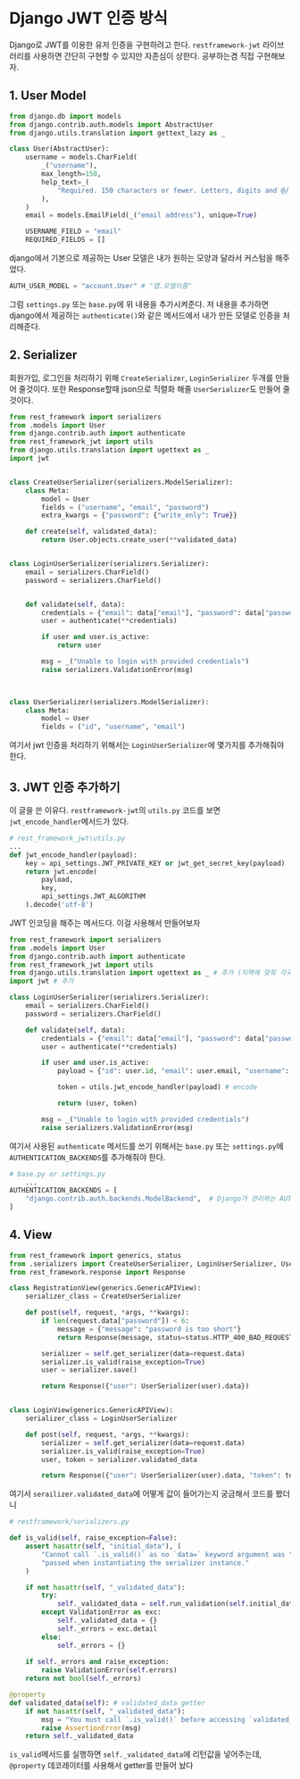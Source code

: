 # Django JWT 인증 방식
Django로 JWT를 이용한 유저 인증을 구현하려고 한다.
`restframework-jwt` 라이브러리를 사용하면 간단히 구현할 수 있지만 자존심이 상한다. 
공부하는겸 직접 구현해보자.

## 1. User Model
```python
from django.db import models
from django.contrib.auth.models import AbstractUser
from django.utils.translation import gettext_lazy as _

class User(AbstractUser):
    username = models.CharField(
        _("username"),
        max_length=150,
        help_text=_(
            "Required. 150 characters or fewer. Letters, digits and @/./+/-/_ only."
        ),
    )
    email = models.EmailField(_("email address"), unique=True)

    USERNAME_FIELD = "email"
    REQUIRED_FIELDS = []
```
django에서 기본으로 제공하는 User 모델은 내가 원하는 모양과 달라서 커스텀을 해주었다.
```python
AUTH_USER_MODEL = "account.User" # "앱.모델이름"
```
그럼 `settings.py` 또는 `base.py`에 위 내용을 추가시켜준다.
저 내용을 추가하면 django에서 제공하는 `authenticate()`와 같은 메서드에서 내가 만든 모델로 인증을 처리해준다.

## 2. Serializer
회원가입, 로그인을 처리하기 위해 `CreateSerializer`, `LoginSerializer` 두개를 만들어 줄것이다. 또한 Response할때 json으로 직렬화 해줄 `UserSerializer`도 만들어 줄것이다.
```python
from rest_framework import serializers
from .models import User
from django.contrib.auth import authenticate
from rest_framework_jwt import utils
from django.utils.translation import ugettext as _
import jwt


class CreateUserSerializer(serializers.ModelSerializer):
    class Meta:
        model = User
        fields = ("username", "email", "password")
        extra_kwargs = {"password": {"write_only": True}}

    def create(self, validated_data):
        return User.objects.create_user(**validated_data)


class LoginUserSerializer(serializers.Serializer):
    email = serializers.CharField()
    password = serializers.CharField()


    def validate(self, data):
        credentials = {"email": data["email"], "password": data["password"]}
        user = authenticate(**credentials)

        if user and user.is_active:
            return user

        msg = _("Unable to login with provided credentials")
        raise serializers.ValidationError(msg)
    


class UserSerializer(serializers.ModelSerializer):
    class Meta:
        model = User
        fields = ("id", "username", "email")
```
여기서 jwt 인증을 처리하기 위해서는 `LoginUserSerializer`에 몇가지를 추가해줘야 한다.

## 3. JWT 인증 추가하기
이 글을 쓴 이유다.
`restframework-jwt`의 `utils.py` 코드를 보면 `jwt_encode_handler`메서드가 있다.
```python
# rest_framework_jwt\utils.py
...
def jwt_encode_handler(payload):
    key = api_settings.JWT_PRIVATE_KEY or jwt_get_secret_key(payload)
    return jwt.encode(
        payload,
        key,
        api_settings.JWT_ALGORITHM
    ).decode('utf-8')
```
JWT 인코딩을 해주는 메서드다. 이걸 사용해서 만들어보자

```python
from rest_framework import serializers
from .models import User
from django.contrib.auth import authenticate
from rest_framework_jwt import utils
from django.utils.translation import ugettext as _ # 추가 (지역에 맞춰 각국의 언어로 번역해주는 라이브러리라고 한다. 공부해봐야겠다)
import jwt # 추가

class LoginUserSerializer(serializers.Serializer):
    email = serializers.CharField()
    password = serializers.CharField()

    def validate(self, data):
        credentials = {"email": data["email"], "password": data["password"]}
        user = authenticate(**credentials)

        if user and user.is_active:
            payload = {"id": user.id, "email": user.email, "username": user.username} # token에 넣을 값 생성

            token = utils.jwt_encode_handler(payload) # encode

            return (user, token)

        msg = _("Unable to login with provided credentials")
        raise serializers.ValidationError(msg)
```
여기서 사용된 `authenticate` 메서드를 쓰기 위해서는 `base.py` 또는 `settings.py`에 `AUTHENTICATION_BACKENDS`를 추가해줘야 한다.
```python
# base.py or settings.py
    ...
AUTHENTICATION_BACKENDS = [
    "django.contrib.auth.backends.ModelBackend",  # Django가 관리하는 AUTH
]
```
## 4. View 
```python
from rest_framework import generics, status
from .serializers import CreateUserSerializer, LoginUserSerializer, UserSerializer
from rest_framework.response import Response

class RegistrationView(generics.GenericAPIView):
    serializer_class = CreateUserSerializer

    def post(self, request, *args, **kwargs):
        if len(request.data["password"]) < 6:
            message = {"message": "password is too short"}
            return Response(message, status=status.HTTP_400_BAD_REQUEST)

        serializer = self.get_serializer(data=request.data)
        serializer.is_valid(raise_exception=True)
        user = serializer.save()

        return Response({"user": UserSerializer(user).data})


class LoginView(generics.GenericAPIView):
    serializer_class = LoginUserSerializer

    def post(self, request, *args, **kwargs):
        serializer = self.get_serializer(data=request.data)
        serializer.is_valid(raise_exception=True)
        user, token = serializer.validated_data

        return Response({"user": UserSerializer(user).data, "token": token})
```
여기서 `serailizer.validated_data`에 어떻게 값이 들어가는지 궁금해서 코드를 봤더니
```python
# restframework/serializers.py

def is_valid(self, raise_exception=False):
    assert hasattr(self, "initial_data"), (
        "Cannot call `.is_valid()` as no `data=` keyword argument was "
        "passed when instantiating the serializer instance."
    )

    if not hasattr(self, "_validated_data"):
        try:
            self._validated_data = self.run_validation(self.initial_data)
        except ValidationError as exc:
            self._validated_data = {}
            self._errors = exc.detail
        else:
            self._errors = {}
        
    if self._errors and raise_exception:
        raise ValidationError(self.errors)
    return not bool(self._errors)

@property
def validated_data(self): # validated_data getter
    if not hasattr(self, "_validated_data"):
        msg = "You must call `.is_valid()` before accessing `validated_data`."
        raise AssertionError(msg)
    return self._validated_data
```
`is_valid`메서드를 실행하면 `self._validated_data`에 리턴값을 넣어주는데, `@property` 데코레이터를 사용해서 getter를 만들어 놨다